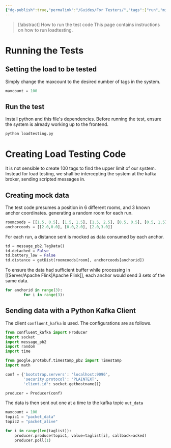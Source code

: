 ```yaml
---
{"dg-publish":true,"permalink":"/Guides/For Testers/","tags":["run","middleware","software"],"noteIcon":""}
---
```


> [!abstract] How to run the test code
> This page contains instructions on how to run loadtesting.

# Running the Tests

## Setting the load to be tested

Simply change the maxcount to the desired number of tags in the system. 

```python
maxcount = 100
```

## Run the test

Install python and this file's dependencies. Before running the test, ensure the system is already working up to the frontend. 

```bash
python loadtesting.py
```

# Creating Load Testing Code

It is not sensible to create 100 tags to find the upper limit of our system. Instead for load testing, we shall be intercepting the system at the kafka broker, sending scripted messages in. 

## Creating mock data

The test code presumes a position in 6 different rooms, and 3 known anchor coordinates. generating a random room for each run.

```python
roomcoods = [[1.5, 0.5], [1.5, 1.5], [1.5, 2.5], [0.5, 0.5], [0.5, 1.5], [0.5, 2.5]]
anchorcoods = [[2.0,0.0], [0.0,2.0], [2.0,3.0]]
```

For each run, a distance sent is mocked as data consumed by each anchor.

```python
td = message_pb2.TagData()
td.detached = False
td.battery_low = False
td.distance = getDist(roomcoods[room], anchorcoods[anchorid])
```

To ensure the data had sufficient buffer while processing in [[Server/Apache Flink\|Apache Flink]], each anchor would send 3 sets of the same data. 

```python
for anchorid in range(3):
        for i in range(3):
```

## Sending data with a Python Kafka Client

The client `confluent_kafka` is used. The configurations are as follows.

```python
from confluent_kafka import Producer
import socket
import message_pb2
import random
import time

from google.protobuf.timestamp_pb2 import Timestamp
import math

conf = {'bootstrap.servers': 'localhost:9096',
        'security.protocol': 'PLAINTEXT',
        'client.id': socket.gethostname()}

producer = Producer(conf)
```

The data is then sent out one at a time to the kafka topic `out_data`

```python
maxcount = 100
topic1 = "packet_data"
topic2 = "packet_alive"

for i in range(len(taglist)):
    producer.produce(topic1, value=taglist[i], callback=acked)
    producer.poll(1)
```
